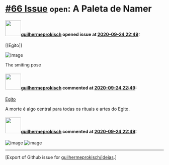 # [\#66 Issue](https://github.com/guilhermeprokisch/ideias/issues/66) `open`: A Paleta de Namer

#### <img src="https://avatars.githubusercontent.com/u/12011070?u=f18e95eceaa97f69b9d0c5a06270d7bdfbc44b5a&v=4" width="50">[guilhermeprokisch](https://github.com/guilhermeprokisch) opened issue at [2020-09-24 22:49](https://github.com/guilhermeprokisch/ideias/issues/66):

[[Egito]]

![image](https://user-images.githubusercontent.com/12011070/94207887-f829d380-fe9e-11ea-88e3-c7629b45800f.png)

The smiting pose


#### <img src="https://avatars.githubusercontent.com/u/12011070?u=f18e95eceaa97f69b9d0c5a06270d7bdfbc44b5a&v=4" width="50">[guilhermeprokisch](https://github.com/guilhermeprokisch) commented at [2020-09-24 22:49](https://github.com/guilhermeprokisch/ideias/issues/66#issuecomment-698630496):

[Egito](67)

A morte é algo central para todas os rituais e artes do Egito.

#### <img src="https://avatars.githubusercontent.com/u/12011070?u=f18e95eceaa97f69b9d0c5a06270d7bdfbc44b5a&v=4" width="50">[guilhermeprokisch](https://github.com/guilhermeprokisch) commented at [2020-09-24 22:49](https://github.com/guilhermeprokisch/ideias/issues/66#issuecomment-698634422):

![image](https://user-images.githubusercontent.com/12011070/94209058-b9e1e380-fea1-11ea-91a6-682ff0ccff87.png)
![image](https://user-images.githubusercontent.com/12011070/94209059-b9e1e380-fea1-11ea-8029-fb8930523ae1.png)


-------------------------------------------------------------------------------



[Export of Github issue for [guilhermeprokisch/ideias](https://github.com/guilhermeprokisch/ideias).]
